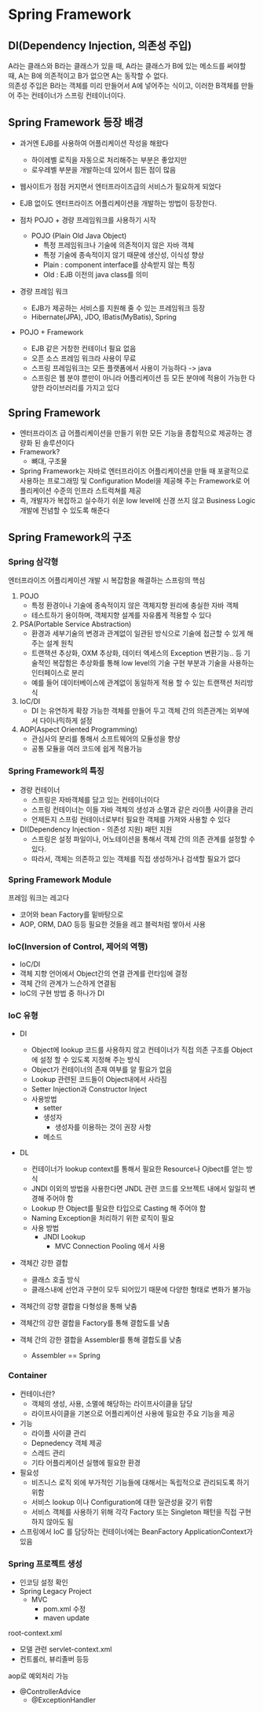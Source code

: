 # Spring Framework

## DI(Dependency Injection, 의존성 주입)

A라는 클래스와 B라는 클래스가 있을 때, A라는 클래스가 B에 있는 메소드를 써야할 때, A는 B에 의존적이고 B가 없으면 A는 동작할 수 없다.  
의존성 주입은 B라는 객체를 미리 만들어서 A에 넣어주는 식이고, 이러한 B객체를 만들어 주는 컨테이너가 스프링 컨테이너이다.

## Spring Framework 등장 배경

- 과거엔 EJB를 사용하여 어플리케이션 작성을 해왔다
  - 하이레벨 로직을 자동으로 처리해주는 부분은 좋았지만
  - 로우레벨 부분을 개발하는데 있어서 힘든 점이 많음
- 웹사이트가 점점 커지면서 엔터프라이즈급의 서비스가 필요하게 되었다
- EJB 없이도 엔터프라이즈 어플리케이션을 개발하는 방법이 등장한다.
- 점차 POJO + 경량 프레임워크를 사용하기 시작
  - POJO (Plain Old Java Object)
    - 특정 프레임워크나 기술에 의존적이지 않은 자바 객체
    - 특정 기술에 종속적이지 않기 때문에 생산성, 이식성 향상
    - Plain : component interface를 상속받지 않는 특징
    - Old : EJB 이전의 java class를 의미
- 경량 프레임 워크

  - EJB가 제공하는 서비스를 지원해 줄 수 있는 프레임워크 등장
  - Hibernate(JPA), JDO, IBatis(MyBatis), Spring

- POJO + Framework
  - EJB 같은 거창한 컨테이너 필요 없음
  - 오픈 소스 프레임 워크라 사용이 무료
  - 스프링 프레임워크는 모든 플랫폼에서 사용이 가능하다 -> java
  - 스프링은 웹 분야 뿐만이 아니라 어플리케이션 등 모든 분야에 적용이 가능한 다양한 라이브러리를 가지고 있다

## Spring Framework

- 엔터프라이즈 급 어플리케이션을 만들기 위한 모든 기능을 종합적으로 제공하는 경량화 된 솔루션이다
- Framework?
  - 뼈대, 구조물
- Spring Framework는 자바로 엔터프라이즈 어플리케이션을 만들 때 포괄적으로 사용하는 프로그래밍 및 Configuration Model을 제공해 주는 Framework로 어플리케이션 수준의 인프라 스트럭쳐를 제공
- 즉, 개발자가 복잡하고 실수하기 쉬운 low level에 신경 쓰지 않고 Business Logic 개발에 전념할 수 있도록 해준다

## Spring Framework의 구조

### Spring 삼각형

엔터프라이즈 어플리케이션 개발 시 복잡함을 해결하는 스프링의 핵심

1. POJO
   - 특정 환경이나 기술에 종속적이지 않은 객체지향 원리에 충실한 자바 객체
   - 테스트하기 용이하며, 객체지향 설계를 자유롭게 적용할 수 있다
2. PSA(Portable Service Abstraction)
   - 환경과 세부기술의 변경과 관계없이 일관된 방식으로 기술에 접근할 수 있게 해주는 설계 원칙
   - 트랜잭션 추상화, OXM 추상화, 데이터 엑세스의 Exception 변환기능.. 등 기술적인 복잡함은 추상화를 통해 low level의 기술 구현 부분과 기술을 사용하는 인터페이스로 분리
   - 예를 들어 데이터베이스에 관계없이 동일하게 적용 할 수 있는 트랜잭션 처리방식
3. IoC/DI
   - DI 는 유연하게 확장 가능한 객체를 만들어 두고 객체 간의 의존관계는 외부에서 다이나믹하게 설정
4. AOP(Aspect Oriented Programming)
   - 관심사의 분리를 통해서 소프트웨어의 모듈성을 향상
   - 공통 모듈을 여러 코드에 쉽게 적용가능

### Spring Framework의 특징

- 경량 컨테이너
  - 스프링은 자바객체를 담고 있는 컨테이너이다
  - 스프링 컨테이너는 이들 자바 객체의 생성과 소멸과 같은 라이플 사이클을 관리
  - 언제든지 스프링 컨테이너로부터 필요한 객체를 가져와 사용할 수 있다
- DI(Dependency Injection - 의존성 지원) 패턴 지원
  - 스프링은 설정 파일이나, 어노테이션을 통해서 객체 간의 의존 관계를 설정할 수 있다.
  - 따라서, 객체는 의존하고 있는 객체를 직접 생성하거나 검색할 필요가 없다

### Spring Framework Module

프레임 워크는 레고다

- 코어와 bean Factory를 밑바탕으로
- AOP, ORM, DAO 등등 필요한 것들을 레고 블럭처럼 쌓아서 사용

### IoC(Inversion of Control, 제어의 역행)

- IoC/DI
- 객체 지향 언어에서 Object간의 연결 관계를 런타임에 결정
- 객체 간의 관계가 느슨하게 연결됨
- IoC의 구현 방법 중 하나가 DI

### IoC 유형

- DI
  - Object에 lookup 코드를 사용하지 않고 컨테이너가 직접 의존 구조를 Object에 설정 할 수 있도록 지정해 주는 방식
  - Object가 컨테이너의 존재 여부를 알 필요가 없음
  - Lookup 관련된 코드들이 Object내에서 사라짐
  - Setter Injection과 Constructor Inject
  - 사용방법
    - setter
    - 생성자
      - 생성자를 이용하는 것이 권장 사항
    - 메소드
- DL

  - 컨테이너가 lookup context를 통해서 필요한 Resource나 Ojbect를 얻는 방식
  - JNDI 이외의 방법을 사용한다면 JNDL 관련 코드를 오브젝트 내에서 일일히 변경해 주어야 함
  - Lookup 한 Object를 필요한 타입으로 Casting 해 주어야 함
  - Naming Exception을 처리하기 위한 로직이 필요
  - 사용 방법
    - JNDI Lookup
      - MVC Connection Pooling 에서 사용

- 객체간 강한 결합

  - 클래스 호출 방식
  - 클래스내에 선언과 구현이 모두 되어있기 때문에 다양한 형태로 변화가 불가능

- 객체간의 강향 결합을 다형성을 통해 낮춤
- 객체간의 강한 결합을 Factory를 통해 결합도를 낮춤
- 객체 간의 강한 결합을 Assembler를 통해 결합도를 낮춤
  - Assembler == Spring

### Container

- 컨테이너란?
  - 객체의 생성, 사용, 소멸에 해당하는 라이프사이클을 담당
  - 라이프사이클을 기본으로 어플리케이션 사용에 필요한 주요 기능을 제공
- 기능
  - 라이플 사이클 관리
  - Depnedency 객체 제공
  - 스레드 관리
  - 기타 어플리케이션 실행에 필요한 환경
- 필요성
  - 비즈니스 로직 외에 부가적인 기능들에 대해서는 독립적으로 관리되도록 하기 위함
  - 서비스 lookup 이나 Configuration에 대한 일관성을 갖기 위함
  - 서비스 객체를 사용하기 위해 각각 Factory 또는 Singleton 패턴을 직접 구현하지 않아도 됨
- 스프링에서 IoC 를 담당하는 컨테이너에는 BeanFactory ApplicationContext가 있음

### Spring 프로젝트 생성

- 인코딩 설정 확인
- Spring Legacy Project
  - MVC
    - pom.xml 수정
    - maven update

root-context.xml

- 모델 관련
  servlet-context.xml
- 컨트롤러, 뷰리졸버 등등

aop로 예외처리 가능

- @ControllerAdvice
  - @ExceptionHandler
